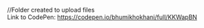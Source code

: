 //Folder created to upload files </br>
Link to CodePen: https://codepen.io/bhumikhokhani/full/KKWapBN
